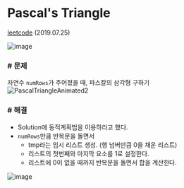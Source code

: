 # Pascal's Triangle

[leetcode](https://leetcode.com/problems/pascals-triangle/) (2019.07.25)

![image](https://user-images.githubusercontent.com/40231980/61839309-10cbe180-aec8-11e9-94d0-6c47caebc93e.png)

### # 문제

자연수 `numRows`가 주어졌을 때, 파스칼의 삼각형 구하기<br/>
![PascalTriangleAnimated2](https://user-images.githubusercontent.com/40231980/61839437-7cae4a00-aec8-11e9-96f2-19ebcb9fdc35.gif)

### # 해결

- Solution에 동적계획법을 이용하라고 했다.<br/>
- `numRows`만큼 반복문을 돌면서
  - tmp라는 임시 리스트 생성. (행 넘버만큼 0을 채운 리스트)
  - 리스트의 첫번째와 마지막 요소를 1로 설정한다.
  - 리스트에 0이 없을 때까지 반복문을 돌면서 합을 계산한다.

![image](https://user-images.githubusercontent.com/40231980/61839279-f42fa980-aec7-11e9-9991-52b0127bcea9.png)
